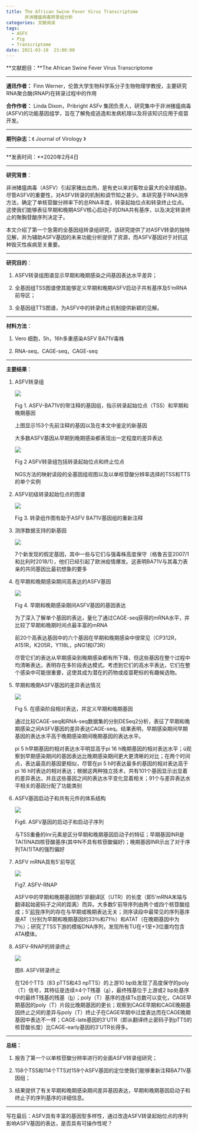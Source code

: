 ```yaml
---
title: The African Swine Fever Virus Transcriptome
       非洲猪瘟病毒转录组分析
categories: 文献阅读
tags:
  - ASFV 
  - Pig
  - Transcriptome
date: 2021-03-10  23:00:00
---
```


**文献题目：**The African Swine Fever Virus Transcriptome

-------

**通讯作者：** Finn Werner，伦敦大学生物科学系分子生物物理学教授，主要研究RNA聚合酶(RNAP)在转录过程中的作用

**合作作者：** Linda Dixon，Pribright ASFv 集团负责人，研究集中于非洲猪瘟病毒(ASFV)的功能基因组学，旨在了解免疫逃逸和发病机理以及将该知识应用于疫苗开发。

--------

**期刊杂志：**《 Journal of Virology 》

--------

**发表时间：**2020年2月4日

--------

**研究背景**：

非洲猪瘟病毒（ASFV）引起家猪出血热，是有史以来对畜牧业最大的全球威胁。尽管ASFV的重要性，对ASFV转录的机制和调节知之甚少。本研究基于RNA测序方法，确定了单核苷酸分辨率下的总RNA丰度，转录起始位点和转录终止位点。这使我们能够表征早期和晚期ASFV核心启动子的DNA共有基序，以及决定转录终止的聚胸苷酸序列决定子。

本文介绍了第一个急需的全基因组转录组研究，该研究提供了对ASFV转录的独特见解，并为辅助ASFV基因的未来功能分析提供了资源，而ASFV基因对于对抗这种毁灭性疾病至关重要。 

--------

**研究目的**：

1. ASFV转录组图谱显示早期和晚期感染之间基因表达水平差异；

2. 全基因组TSS图谱使其能够定义早期和晚期ASFV启动子共有基序及5‘mRNA前导区；

3. 全基因组TTS图谱，为ASFV中的转录终止机制提供新颖的见解。

-------

**材料方法**：

1. Vero 细胞，5h，16h多重感染ASFV BA71V毒株

2. RNA-seq，CAGE-seq，CAGE-seq

-------

**主要结果**：

1. ASFV转录组

   ![](https://tva1.sinaimg.cn/large/008eGmZEly1goce43obsej31gi0u0b29.jpg)

   Fig 1. ASFV-BA71V的带注释的基因组，指示转录起始位点（TSS）和早期和晚期基因

   上图显示153个先前注释的基因以及在本文中鉴定的新基因

   大多数ASFV基因从早期到晚期感染都表现出一定程度的差异表达

   ![](https://tva1.sinaimg.cn/large/008eGmZEly1gocecbkqukj30rc0nswil.jpg)

   Fig 2 ASFV转录组包括转录起始位点和终止位点

   NGS方法的映射读段的全基因组视图以及以单核苷酸分辨率选择的TSS和TTS的单个实例

2. ASFV初级转录起始位点的图谱

   ![](https://tva1.sinaimg.cn/large/008eGmZEly1gocemzxq7zj30nk0v8gtc.jpg)

   Fig 3. 转录组作图有助于ASFV BA71V基因组的重新注释

3. 测序数据支持的新基因

   ![](https://tva1.sinaimg.cn/large/008eGmZEly1gocewoevo1j311m09q7b7.jpg)

   7个新发现的假定基因，其中一些与它们与强毒株高度保守（格鲁吉亚2007/1和比利时2018/1），他们已经引起了欧洲疫情爆发。这表明BA71V与其毒力表亲的共同基因比最初想象的要多

4. 在早期和晚期感染期间高表达的ASFV基因

   ![](https://tva1.sinaimg.cn/large/008eGmZEly1gochjs0nxpj30os0jiwi3.jpg)

   

   Fig 4. 早期和晚期感染期间ASFV基因的基因表达

   为了深入了解单个基因的表达，量化了通过CAGE-seq获得的mRNA水平，并比较了早期和晚期时间点最丰富的mRNA

   前20个高表达基因中的六个基因在早期和晚期感染中很常见（CP312R，A151R，K205R，Y118L，pNG1和I73R）

   尽管它们的表达从早期感染到晚期感染都有所下降，但这些基因在整个过程中均清晰表达，表明存在多阶段表达模式。考虑到它们的高水平表达，它们在整个感染中可能很重要，这使其成为潜在的药物或疫苗靶标的有趣候选物。

5. 早期和晚期ASFV基因的差异表达情况

   ![](https://tva1.sinaimg.cn/large/008eGmZEly1gochnvrnyjj30zb0u07b2.jpg)

   

   Fig 5. 在感染阶段相对表达，并定义早期和晚期基因

   通过比较CAGE-seq和RNA-seq数据集的分别DESeq2分析，表征了早期和晚期感染之间ASFV基因的差异表达CAGE-seq。结果表明，早期感染期间早期基因的表达水平高于晚期感染期间晚期基因的表达水平。

   pi 5 h早期基因的相对表达水平明显高于pi 16 h晚期基因的相对表达水平；ü观察到早期感染期间的基因表达比晚期感染期间更大更清晰的对比；在两个时间点，表达最高的基因更相似，尽管在pi 5 h时表达最多的基因的相对表达高于pi 16 h时表达的相对表达；根据这两种独立技术，共有101个基因显示出显着的差异表达，并且这些基因之间的表达水平变化显着相关；91个与差异表达水平相关的基因分配了功能类别

6. ASFV基因启动子和共有元件的体系结构

   ![](https://tva1.sinaimg.cn/large/008eGmZEly1gochpf8nqlj30xe0u0gsk.jpg)

   Fig6. ASFV基因的启动子和启动子序列

   与TSS重叠的Inr元素是区分早期和晚期基因启动子的特征；早期基因INR是TA(1)NA四核苷酸基序(其中N不具有核苷酸偏好)；晚期基因INR示出了对于序列TA(1)TA的强烈偏好

7. ASFV mRNA具有5'前导区

   ![](https://tva1.sinaimg.cn/large/008eGmZEly1gochqndhdoj30zk0c2q5m.jpg)

   

   Fig7. ASFV-RNAP

   ASFV中的早期和晚期基因随5'非翻译区（UTR）的长度（即5'mRNA末端与翻译起始密码子之间的距离）而异。大多数5'前导序列由两个或四个核苷酸组成；5'[前导](https://jvi.asm.org/content/94/9/e00119-20)序列的存在与早期或晚期表达无关；测序读段中最常见的序列基序是AT（分别为早期和晚期基因的33％和71％）和ATAT（在晚期基因中为7％）；研究了TSS下游的模板DNA序列，发现所有TU在+1至+3位置均包含ATA模体。

8. ASFV-RNAP的转录终止

   ![](https://tva1.sinaimg.cn/large/008eGmZEly1gochr1g1hbj30zk0j8n0q.jpg)

   

   图8. ASFV转录终止

   在126个TTS（83 pTTS和43 npTTS）的上游10 bp处发现了高度保守的poly（T）信号，其特征是连续≥4个T残基（[a](https://jvi.asm.org/content/94/9/e00119-20)），最终残基位于上游或2 bp处基序中的最终T残基的残基（[b](https://jvi.asm.org/content/94/9/e00119-20)）；poly（T）基序的连续Ts总数可以变化，CAGE早期基因的poly（T）片段比晚期基因的更长；观察到CAGE早期和CAGE晚期基因终止之间的差异与poly（T）终止子在CAGE早期中过度表达而在CAGE晚期基因中表达不一样；CAGE-late基因的3'UTR（即从翻译终止密码子到pTTS的核苷酸长度）比CAGE-early基因的3'UTR长得多。
   

-------

**总结：**

1. 报告了第一个以单核苷酸分辨率进行的全面ASFV转录组研究；

2. 158个TSS和114个TTS对159个ASFV基因的定位使我们能够重新注释BA71V基因组；

3. 结果提供了有关早期和晚期感染期间差异基因表达，早期和晚期基因启动子和终止子的序列基序的详细信息。

-----

写在最后：ASFV具有丰富的基因型多样性，通过改造ASFV转录起始位点的序列影响ASFV基因的表达，是否具有可操作性呢？